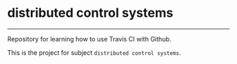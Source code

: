 # distributed control systems
---

Repository for learning how to use Travis CI with Github.

This is the project for subject `distributed control systems`.
